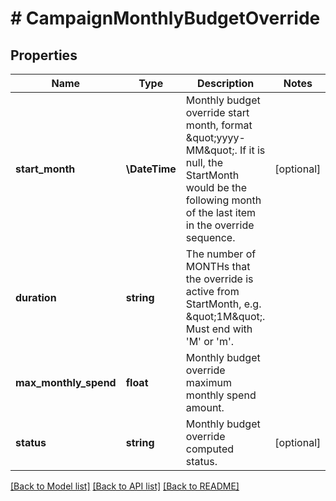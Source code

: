 # # CampaignMonthlyBudgetOverride

## Properties

Name | Type | Description | Notes
------------ | ------------- | ------------- | -------------
**start_month** | **\DateTime** | Monthly budget override start month, format \&quot;yyyy-MM\&quot;. If it is null, the StartMonth would be the following month of the last item in the override sequence. | [optional]
**duration** | **string** | The number of MONTHs that the override is active from StartMonth, e.g. \&quot;1M\&quot;. Must end with &#39;M&#39; or &#39;m&#39;. |
**max_monthly_spend** | **float** | Monthly budget override maximum monthly spend amount. |
**status** | **string** | Monthly budget override computed status. | [optional]

[[Back to Model list]](../../README.md#models) [[Back to API list]](../../README.md#endpoints) [[Back to README]](../../README.md)
